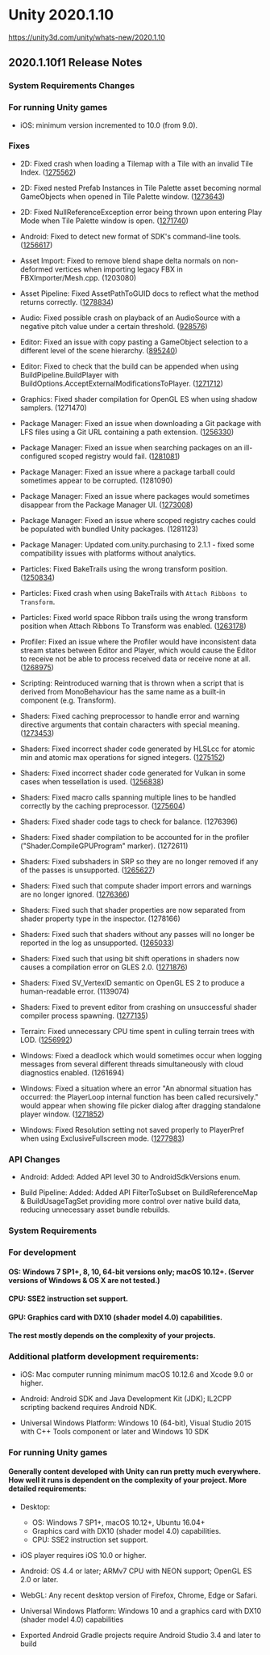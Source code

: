 # Unity 2020.1.10
https://unity3d.com/unity/whats-new/2020.1.10

## 2020.1.10f1 Release Notes


### System Requirements Changes

### For running Unity games
<ul>
<li>iOS: minimum version incremented to 10.0 (from 9.0).</li>
</ul>

### Fixes
<ul>
<li><p>2D: Fixed crash when loading a Tilemap with a Tile with an invalid Tile Index. (<a href="https://issuetracker.unity3d.com/issues/crash-on-tilemap-validatealltileassets-when-opening-a-specific-prefab-or-dropping-it-into-the-scene">1275562</a>)</p></li>
<li><p>2D: Fixed nested Prefab Instances in Tile Palette asset becoming normal GameObjects when opened in Tile Palette window. (<a href="https://issuetracker.unity3d.com/issues/2d-tilemap-extras-prefabs-placed-in-tile-palette-become-regular-gameobjects-when-picked">1273643</a>)</p></li>
<li><p>2D: Fixed NullReferenceException error being thrown upon entering Play Mode when Tile Palette window is open. (<a href="https://issuetracker.unity3d.com/issues/error-is-thrown-upon-entering-play-mode-when-tile-palette-window-is-present-and-a-gameobject-with-a-grid-component-is-selected">1271740</a>)</p></li>
<li><p>Android: Fixed to detect new format of SDK's command-line tools. (<a href="https://issuetracker.unity3d.com/issues/unity-is-trying-to-detect-android-sdkmanager-in-a-wrong-path-when-using-sdk-installed-with-android-studio-3-dot-6-1">1256617</a>)</p></li>
<li><p>Asset Import: Fixed to remove blend shape delta normals on non-deformed vertices when importing legacy FBX in FBXImporter/Mesh.cpp. (1203080)</p></li>
<li><p>Asset Pipeline: Fixed AssetPathToGUID docs to reflect what the method returns correctly. (<a href="https://issuetracker.unity3d.com/issues/assetdatabase-dot-assetpathtoguid-returns-a-valid-guid-for-assets-that-were-deleted">1278834</a>)</p></li>
<li><p>Audio: Fixed possible crash on playback of an AudioSource with a negative pitch value under a certain threshold. (<a href="https://issuetracker.unity3d.com/issues/unity-crashes-in-play-mode-at-fmod-resampler-linear">928576</a>)</p></li>
<li><p>Editor: Fixed an issue with copy pasting a GameObject selection to a different level of the scene hierarchy. (<a href="https://issuetracker.unity3d.com/issues/copy-slash-pasting-multiple-objects-to-a-different-hierarchy-level-reverses-or-randomizes-their-pasted-order">895240</a>)</p></li>
<li><p>Editor: Fixed to check that the build can be appended when using BuildPipeline.BuildPlayer with BuildOptions.AcceptExternalModificationsToPlayer. (<a href="https://issuetracker.unity3d.com/issues/ios-xcode-project-uses-libiphone-lib-dot-dylib-instead-libiphone-lib-dot-a-file-when-target-sdk-is-changed-from-simulator-to-device">1271712</a>)</p></li>
<li><p>Graphics: Fixed shader compilation for OpenGL ES when using shadow samplers. (1271470)</p></li>
<li><p>Package Manager: Fixed an issue when downloading a Git package with LFS files using a Git URL containing a path extension. (<a href="https://issuetracker.unity3d.com/issues/package-manager-fails-to-download-lfs-files-from-git-repository-when-the-git-url-contains-a-path-extension">1256330</a>)</p></li>
<li><p>Package Manager: Fixed an issue when searching packages on an ill-configured scoped registry would fail. (<a href="https://issuetracker.unity3d.com/issues/searching-packages-on-an-ill-configured-scoped-registry-targeting-google-unity-api-registry-throws-an-error">1281081</a>)</p></li>
<li><p>Package Manager: Fixed an issue where a package tarball could sometimes appear to be corrupted. (1281090)</p></li>
<li><p>Package Manager: Fixed an issue where packages would sometimes disappear from the Package Manager UI. (<a href="https://issuetracker.unity3d.com/issues/ui-packages-disapear-from-packman-ui-after-downgrade">1273008</a>)</p></li>
<li><p>Package Manager: Fixed an issue where scoped registry caches could be populated with bundled Unity packages. (1281123)</p></li>
<li><p>Package Manager: Updated com.unity.purchasing to 2.1.1 - fixed some compatibility issues with platforms without analytics.</p></li>
<li><p>Particles: Fixed BakeTrails using the wrong transform position. (<a href="https://issuetracker.unity3d.com/issues/particlesystemrenderer-baketrailsmesh-produces-a-trail-mesh-with-additional-tail-vertices-which-lead-to-a-pivot-of-the-object">1250834</a>)</p></li>
<li><p>Particles: Fixed crash when using BakeTrails with <code>Attach Ribbons to Transform</code>.</p></li>
<li><p>Particles: Fixed world space Ribbon trails using the wrong transform position when Attach Ribbons To Transform was enabled. (<a href="https://issuetracker.unity3d.com/issues/ribbon-trail-with-attach-ribbons-to-transform-checked-and-simulation-space-property-set-to-world-is-attached-to-00-0-position">1263178</a>)</p></li>
<li><p>Profiler: Fixed an issue where the Profiler would have inconsistent data stream states between Editor and Player, which would cause the Editor to receive not be able to process received data or receive none at all. (<a href="https://issuetracker.unity3d.com/issues/profiler-profiler-doesnt-start-recording-until-the-2nd-recording-attempt-if-recording-is-turned-off-after-first-build">1268975</a>)</p></li>
<li><p>Scripting: Reintroduced warning that is thrown when a script that is derived from MonoBehaviour has the same name as a built-in component (e.g. Transform).</p></li>
<li><p>Shaders: Fixed caching preprocessor to handle error and warning directive arguments that contain characters with special meaning. (<a href="https://issuetracker.unity3d.com/issues/bug-caching-preprocessor-does-not-recognize-or-characters-in-the-number-error-directive">1273453</a>)</p></li>
<li><p>Shaders: Fixed incorrect shader code generated by HLSLcc for atomic min and atomic max operations for signed integers. (<a href="https://issuetracker.unity3d.com/issues/compute-shaders-dont-support-structured-buffers-when-compiled-to-opengl">1275152</a>)</p></li>
<li><p>Shaders: Fixed incorrect shader code generated for Vulkan in some cases when tessellation is used. (<a href="https://issuetracker.unity3d.com/issues/android-testrunner-first-run-of-playmode-tests-fails-for-android">1256838</a>)</p></li>
<li><p>Shaders: Fixed macro calls spanning multiple lines to be handled correctly by the caching preprocessor. (<a href="https://issuetracker.unity3d.com/issues/shader-compiler-stopped-being-able-to-expand-statements-in-macro-arguments-in-unity-2020-dot-2">1275604</a>)</p></li>
<li><p>Shaders: Fixed shader code tags to check for balance. (1276396)</p></li>
<li><p>Shaders: Fixed shader compilation to be accounted for in the profiler ("Shader.CompileGPUProgram" marker). (1272611)</p></li>
<li><p>Shaders: Fixed subshaders in SRP so they are no longer removed if any of the passes is unsupported. (<a href="https://issuetracker.unity3d.com/issues/objects-are-not-renderer-when-an-unsued-pass-in-a-shader-is-excluded-from-the-used-graphics-api">1265627</a>)</p></li>
<li><p>Shaders: Fixed such that compute shader import errors and warnings are no longer ignored. (<a href="https://issuetracker.unity3d.com/issues/shaders-compute-shader-preprocessor-warnings-and-errors-dont-get-forwarded-to-the-console-window">1276366</a>)</p></li>
<li><p>Shaders: Fixed such that shader properties are now separated from shader property type in the inspector. (1278166)</p></li>
<li><p>Shaders: Fixed such that shaders without any passes will no longer be reported in the log as unsupported. (<a href="https://issuetracker.unity3d.com/issues/urp-error-appears-in-player-dot-log-when-cast-shadows-option-is-disabled-in-pipeline-asset">1265033</a>)</p></li>
<li><p>Shaders: Fixed such that using bit shift operations in shaders now causes a compilation error on GLES 2.0. (<a href="https://issuetracker.unity3d.com/issues/gles-2-shader-compiler-produces-calls-to-the-bitfield-functions-that-are-only-available-on-gles3-dot-1">1271876</a>)</p></li>
<li><p>Shaders: Fixed SV_VertexID semantic on OpenGL ES 2 to produce a human-readable error. (1139074)</p></li>
<li><p>Shaders: Fixed to prevent editor from crashing on unsuccessful shader compiler process spawning. (<a href="https://issuetracker.unity3d.com/issues/editor-crashes-at-compurte-shader-importing-if-shader-compiler-spawning-fails">1277135</a>)</p></li>
<li><p>Terrain: Fixed unnecessary CPU time spent in culling terrain trees with LOD. (<a href="https://issuetracker.unity3d.com/issues/terrain-trees-are-not-being-culled-by-the-cameras-view-transform-therefore-having-the-same-lower-performance">1256992</a>)</p></li>
<li><p>Windows: Fixed a deadlock which would sometimes occur when logging messages from several different threads simultaneously with cloud diagnostics enabled. (1261694)</p></li>
<li><p>Windows: Fixed a situation where an error "An abnormal situation has occurred: the PlayerLoop internal function has been called recursively." would appear when showing file picker dialog after dragging standalone player window. (<a href="https://issuetracker.unity3d.com/issues/standalone-player-with-vsync-off-and-limited-frame-rate-crashes-when-file-browser-is-called-after-moving-the-window">1271852</a>)</p></li>
<li><p>Windows: Fixed Resolution setting not saved properly to PlayerPref when using ExclusiveFullscreen mode. (<a href="https://issuetracker.unity3d.com/issues/resolution-isnt-saved-and-changes-to-monitor-resolution-when-opening-player-with-exclusivefullscreen">1277983</a>)</p></li>
</ul>

### API Changes
<ul>
<li><p>Android: Added: Added API level 30 to AndroidSdkVersions enum.</p></li>
<li><p>Build Pipeline: Added: Added API FilterToSubset on BuildReferenceMap &amp; BuildUsageTagSet providing more control over native build data, reducing unnecessary asset bundle rebuilds.</p></li>
</ul>

### System Requirements

### For development

#### OS: Windows 7 SP1+, 8, 10, 64-bit versions only; macOS 10.12+. (Server versions of Windows & OS X are not tested.)

#### CPU: SSE2 instruction set support.

#### GPU: Graphics card with DX10 (shader model 4.0) capabilities.

#### The rest mostly depends on the complexity of your projects.

### Additional platform development requirements:
<ul>
<li><p>iOS: Mac computer running minimum macOS 10.12.6 and Xcode 9.0 or higher.</p></li>
<li><p>Android: Android SDK and Java Development Kit (JDK); IL2CPP scripting backend requires Android NDK.</p></li>
<li><p>Universal Windows Platform: Windows 10 (64-bit), Visual Studio 2015 with C++ Tools component or later and Windows 10 SDK</p></li>
</ul>

### For running Unity games

#### Generally content developed with Unity can run pretty much everywhere. How well it runs is dependent on the complexity of your project. More detailed requirements:
<ul>
<li><p>Desktop:</p> 
<ul>
<li>OS: Windows 7 SP1+, macOS 10.12+, Ubuntu 16.04+</li>
<li>Graphics card with DX10 (shader model 4.0) capabilities.</li>
<li>CPU: SSE2 instruction set support.</li>
</ul></li>
<li><p>iOS player requires iOS 10.0 or higher.</p></li>
<li><p>Android: OS 4.4 or later; ARMv7 CPU with NEON support; OpenGL ES 2.0 or later.</p></li>
<li><p>WebGL: Any recent desktop version of Firefox, Chrome, Edge or Safari.</p></li>
<li><p>Universal Windows Platform: Windows 10 and a graphics card with DX10 (shader model 4.0) capabilities</p></li>
<li><p>Exported Android Gradle projects require Android Studio 3.4 and later to build</p></li>
</ul>
